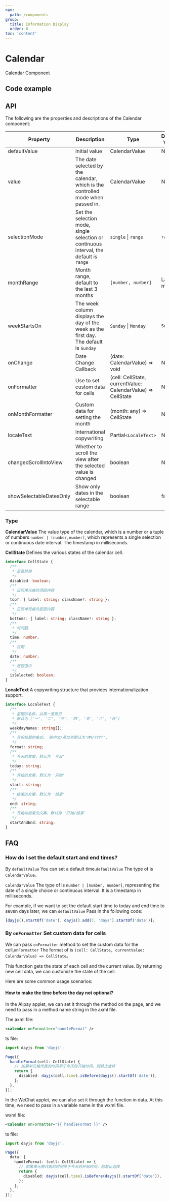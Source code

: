 ```yaml
---
nav:
  path: /components
group:
  title: Information Display
  order: 8
toc: 'content'
---
```


# Calendar

<!-- <code src="../../docs/components/compatibility.tsx" inline="true"></code> -->

Calendar Component

## Code example

<code src='../../demo/pages/Calendar/index' ></code>

## API

The following are the properties and descriptions of the Calendar component:

| Property                    | Description                                           | Type                                                        | Default Value      |
| ----------------------- | ---------------------------------------------- | ----------------------------------------------------------- | ----------- |
| defaultValue            | Initial value                                         | CalendarValue                                               | None          |
| value                   | The date selected by the calendar, which is the controlled mode when passed in.             | CalendarValue                                               | None          |
| selectionMode           | Set the selection mode, single selection or continuous interval, the default is `range` | `single` \| `range`                                         | `range`     |
| monthRange              | Month range, default to the last 3 months                    | `[number, number]`                                          | Last 3 months |
| weekStartsOn            | The week column displays the day of the week as the first day. The default is `Sunday`  | `Sunday` \| `Monday`                                        | `Sunday`    |
| onChange                | Date Change Callback                                   | (date: CalendarValue) => void                               | None          |
| onFormatter             | Use to set custom data for cells                     | (cell: CellState, currentValue: CalendarValue) => CellState | None          |
| onMonthFormatter        | Custom data for setting the month                       | (month: any) => CellState                                   | None          |
| localeText              | International copywriting                                     | Partial`<LocaleText>`                                       | None          |
| changedScrollIntoView   | Whether to scroll the view after the selected value is changed                       | boolean                                                     | None          |
| showSelectableDatesOnly | Show only dates in the selectable range                       | boolean                                                     | false       |

### Type

**CalendarValue** The value type of the calendar, which is a number or a tuple of numbers `number | [number,number]`, which represents a single selection or continuous date interval. The timestamp in milliseconds.

**CellState** Defines the various states of the calendar cell.

```typescript
interface CellState {
  /**
   * 是否禁用
   */
  disabled: boolean;
  /**
   * 日历单元格的顶部内容
   */
  top?: { label: string; className?: string };
  /**
   * 日历单元格的底部内容
   */
  bottom?: { label: string; className?: string };
  /**
   * 时间戳
   */
  time: number;
  /**
   * 日期
   */
  date: number;
  /**
   * 是否选中
   */
  isSelected: boolean;
}
```

**LocaleText** A copywriting structure that provides internationalization support.

```typescript
interface LocaleText {
  /**
   * 星期的名称，从周一至周日
   * 默认为 ['一', '二', '三', '四', '五', '六', '日']
   */
  weekdayNames: string[];
  /**
   * 月份标题的格式。 除中文/英文外默认为'MM/YYYY',
   */
  format: string;
  /**
   * 今天的文案，默认为 '今日'
   */
  today: string;
  /**
   * 开始的文案，默认为 '开始'
   */
  start: string;
  /**
   * 结束的文案，默认为 '结束'
   */
  end: string;
  /**
   * 开始与结束的文案，默认为 '开始/结束'
   */
  startAndEnd: string;
}
```

## FAQ

### How do I set the default start and end times?

By `defaultValue` You can set a default time.`defaultValue` The type of is `CalendarValue`。

`CalendarValue` The type of is `number | [number, number]`, representing the date of a single choice or continuous interval. It is a timestamp in milliseconds.

For example, if we want to set the default start time to today and end time to seven days later, we can `defaultValue` Pass in the following code:

```ts
[dayjs().startOf('date'), dayjs().add(7, 'days').startOf('date')];
```

### By `onFormatter` Set custom data for cells

We can pass `onFormatter` method to set the custom data for the cell,`onFormatter` The format of is `(cell: CellState, currentValue: CalendarValue) => CellState`。

This function gets the state of each cell and the current value. By returning new cell data, we can customize the state of the cell.

Here are some common usage scenarios:

#### How to make the time before the day not optional?

In the Alipay applet, we can set it through the method on the page, and we need to pass in a method name string in the axml file.

The axml file:

```xml
<calendar onFormatter="handleFormat" />
```

ts file:

```ts
import dayjs from 'dayjs';

Page({
  handleFormat(cell: CellState) {
    // 如果单元格代表的时间早于今天的开始时间，则禁止选择
    return {
      disabled: dayjs(cell.time).isBefore(dayjs().startOf('date')),
    };
  },
});
```

In the WeChat applet, we can also set it through the function in data. At this time, we need to pass in a variable name in the wxml file.

wxml file:

```xml
<calendar onFormatter="{{ handleFormat }}" />
```

ts file:

```ts
import dayjs from 'dayjs';

Page({
  data: {
    handleFormat: (cell: CellState) => {
      // 如果单元格代表的时间早于今天的开始时间，则禁止选择
      return {
        disabled: dayjs(cell.time).isBefore(dayjs().startOf('date')),
      };
    },
  },
});
```
